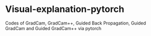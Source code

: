 # Visual-explanation-pytorch
Codes of GradCam, GradCam++, Guided Back Propagation,  Guided GradCam and Guided GradCam++ via pytorch

